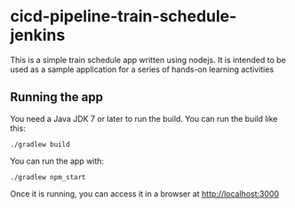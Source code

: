 # cicd-pipeline-train-schedule-jenkins

This is a simple train schedule app written using nodejs. It is intended to be used as a sample application for a series of hands-on learning activities

## Running the app

You need a Java JDK 7 or later to run the build. You can run the build like this:

    ./gradlew build

You can run the app with:

    ./gradlew npm_start

Once it is running, you can access it  in a browser at [http://localhost:3000](http://localhost:3000)
